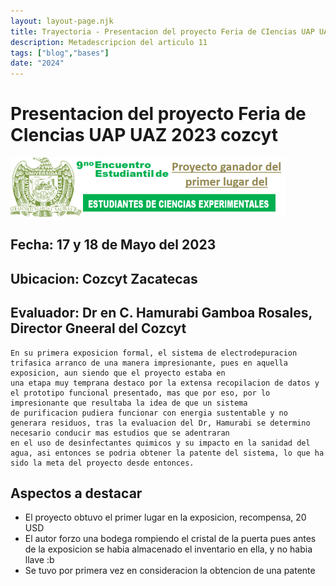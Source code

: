 ```yaml
---
layout: layout-page.njk
title: Trayectoria - Presentacion del proyecto Feria de CIencias UAP UAZ 2023 cozcyt
description: Metadescripcion del articulo 11
tags: ["blog","bases"]
date: "2024"
---
```

# Presentacion del proyecto Feria de CIencias UAP UAZ 2023 cozcyt
![FC](img/fc.png)
## Fecha: 17 y 18 de Mayo del 2023
## Ubicacion: Cozcyt Zacatecas
## Evaluador:  Dr en C. Hamurabi Gamboa Rosales, Director Gneeral del Cozcyt

    En su primera exposicion formal, el sistema de electrodepuracion trifasica arranco de una manera impresionante, pues en aquella exposicion, aun siendo que el proyecto estaba en 
    una etapa muy temprana destaco por la extensa recopilacion de datos y el prototipo funcional presentado, mas que por eso, por lo impresionante que resultaba la idea de que un sistema
    de purificacion pudiera funcionar con energia sustentable y no generara residuos, tras la evaluacion del Dr, Hamurabi se determino necesario conducir mas estudios que se adentraran 
    en el uso de desinfectantes quimicos y su impacto en la sanidad del agua, asi entonces se podria obtener la patente del sistema, lo que ha sido la meta del proyecto desde entonces.

## Aspectos a destacar 
- El proyecto obtuvo el primer lugar en la exposicion, recompensa, 20 USD
- El autor forzo una bodega rompiendo el cristal de la puerta pues antes de la exposicion se habia almacenado el inventario en ella, y no habia llave :b 
- Se tuvo por primera vez en consideracion la obtencion de una patente 